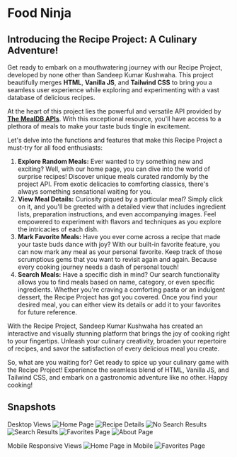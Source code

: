 # Food Ninja 

## Introducing the Recipe Project: A Culinary Adventure!

Get ready to embark on a mouthwatering journey with our Recipe Project, developed by none other than Sandeep Kumar Kushwaha. This project beautifully merges **HTML**, **Vanilla JS**, and **Tailwind CSS** to bring you a seamless user experience while exploring and experimenting with a vast database of delicious recipes.

At the heart of this project lies the powerful and versatile API provided by **[The MealDB APIs](https://www.themealdb.com/api.php)**. With this exceptional resource, you'll have access to a plethora of meals to make your taste buds tingle in excitement.

Let's delve into the functions and features that make this Recipe Project a must-try for all food enthusiasts:

1. **Explore Random Meals:** Ever wanted to try something new and exciting? Well, with our home page, you can dive into the world of surprise recipes! Discover unique meals curated randomly by the project API. From exotic delicacies to comforting classics, there's always something sensational waiting for you.
2. **View Meal Details:** Curiosity piqued by a particular meal? Simply click on it, and you'll be greeted with a detailed view that includes ingredient lists, preparation instructions, and even accompanying images. Feel empowered to experiment with flavors and techniques as you explore the intricacies of each dish.
3. **Mark Favorite Meals:** Have you ever come across a recipe that made your taste buds dance with joy? With our built-in favorite feature, you can now mark any meal as your personal favorite. Keep track of those scrumptious gems that you want to revisit again and again. Because every cooking journey needs a dash of personal touch!
4. **Search Meals:** Have a specific dish in mind? Our search functionality allows you to find meals based on name, category, or even specific ingredients. Whether you're craving a comforting pasta or an indulgent dessert, the Recipe Project has got you covered. Once you find your desired meal, you can either view its details or add it to your favorites for future reference.

With the Recipe Project, Sandeep Kumar Kushwaha has created an interactive and visually stunning platform that brings the joy of cooking right to your fingertips. Unleash your culinary creativity, broaden your repertoire of recipes, and savor the satisfaction of every delicious meal you create.

So, what are you waiting for? Get ready to spice up your culinary game with the Recipe Project! Experience the seamless blend of HTML, Vanilla JS, and Tailwind CSS, and embark on a gastronomic adventure like no other. Happy cooking!

## Snapshots

Desktop Views
![Home Page](snaps/food-ninja-home-page.jpg)
![Recipe Details](snaps/food-ninja-recipe-details.jpg)
![No Search Results](snaps/food-ninja-no-search-results.jpg)
![Search Results](snaps/food-ninja-search-results.jpg)
![Favorites Page](snaps/food-ninja-favorites-page.jpg)
![About Page](snaps/food-ninja-about-page.jpg)

Mobile Responsive Views
![Home Page in Mobile](snaps/food-ninja-mobile-home-page.jpg)
![Favorites Page](snaps/food-ninja-mobile-favorites-page.jpg)
